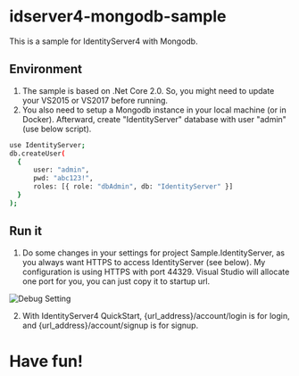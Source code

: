# idserver4-mongodb-sample
This is a sample for IdentityServer4 with Mongodb.

## Environment
1. The sample is based on .Net Core 2.0. So, you might need to update your VS2015 or VS2017 before running.
1. You also need to setup a Mongodb instance in your local machine (or in Docker). Afterward, create "IdentityServer" database with user "admin" (use below script).
  ```Bash
  use IdentityServer;
  db.createUser(
    {
        user: "admin",
        pwd: "abc123!",
        roles: [{ role: "dbAdmin", db: "IdentityServer" }]
    }
  );
  ```
## Run it
1. Do some changes in your settings for project Sample.IdentityServer, as you always want HTTPS to access IdentityServer (see below). My configuration is using HTTPS with port 44329. Visual Studio will allocate one port for you, you can just copy it to startup url.

![Debug Setting](https://github.com/VincentSCW/idserver4-mongodb-sample/raw/master/pic/debug_setting.png)

2. With IdentityServer4 QuickStart, {url_address}/account/login is for login, and {url_address}/account/signup is for signup.

# Have fun!

